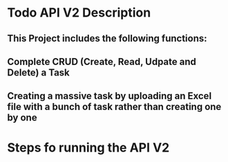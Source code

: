 # Todo API V2 Description

## This Project includes the following functions:
## Complete CRUD (Create, Read, Udpate and Delete) a Task
## Creating a massive task by uploading an Excel file with a bunch of task rather than creating one by one

# Steps fo running the API V2